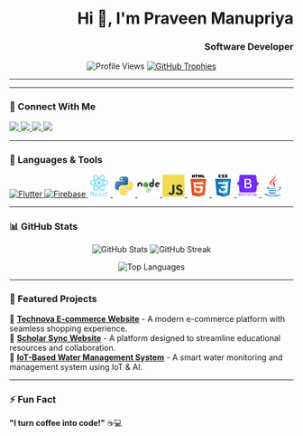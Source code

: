 <h1 align="right">Hi 👋, I'm Praveen Manupriya</h1>
<h3 align="right">Software Developer</h3>

<p align="center">
  <img src="https://komarev.com/ghpvc/?username=praveenmanupriya&label=Profile%20Views&color=0e75b6&style=flat" alt="Profile Views" />
  <a href="https://github.com/ryo-ma/github-profile-trophy">
    <img src="https://github-profile-trophy.vercel.app/?username=praveenmanupriya&theme=onedark" alt="GitHub Trophies" />
  </a>
</p>

---


---

### 🔗 Connect With Me
<p align="left">
  <a href="https://www.linkedin.com/in/praveenmanupriya/" target="_blank">
    <img src="https://img.shields.io/badge/LinkedIn-0077B5?style=for-the-badge&logo=linkedin&logoColor=white" />
  </a>
  <a href="https://twitter.com/praveenmanu_" target="_blank">
    <img src="https://img.shields.io/badge/Twitter-1DA1F2?style=for-the-badge&logo=twitter&logoColor=white" />
  </a>
  <a href="mailto:praveenmanupriya@example.com">
    <img src="https://img.shields.io/badge/Email-D14836?style=for-the-badge&logo=gmail&logoColor=white" />
  </a>
  <a href="https://github.com/praveenmanupriya">
    <img src="https://img.shields.io/badge/GitHub-181717?style=for-the-badge&logo=github&logoColor=white" />
  </a>
</p>

---

### 🚀 Languages & Tools  
<p align="left">
  <a href="https://flutter.dev" target="_blank"> <img src="https://www.vectorlogo.zone/logos/flutterio/flutterio-icon.svg" alt="Flutter" width="40" height="40"/> </a>  
  <a href="https://firebase.google.com/" target="_blank"> <img src="https://www.vectorlogo.zone/logos/firebase/firebase-icon.svg" alt="Firebase" width="40" height="40"/> </a>
  <a href="https://react.dev" target="_blank"> <img src="https://raw.githubusercontent.com/devicons/devicon/master/icons/react/react-original-wordmark.svg" alt="React" width="40" height="40"/> </a>  
  <a href="https://www.python.org" target="_blank"> <img src="https://raw.githubusercontent.com/devicons/devicon/master/icons/python/python-original.svg" alt="Python" width="40" height="40"/> </a>
  <a href="https://nodejs.org" target="_blank"> <img src="https://raw.githubusercontent.com/devicons/devicon/master/icons/nodejs/nodejs-original-wordmark.svg" alt="Node.js" width="40" height="40"/> </a>
  <a href="https://developer.mozilla.org/en-US/docs/Web/JavaScript" target="_blank"> <img src="https://raw.githubusercontent.com/devicons/devicon/master/icons/javascript/javascript-original.svg" alt="JavaScript" width="40" height="40"/> </a>
  <a href="https://www.w3.org/html/" target="_blank"> <img src="https://raw.githubusercontent.com/devicons/devicon/master/icons/html5/html5-original-wordmark.svg" alt="HTML5" width="40" height="40"/> </a>  
  <a href="https://www.w3schools.com/css/" target="_blank"> <img src="https://raw.githubusercontent.com/devicons/devicon/master/icons/css3/css3-original-wordmark.svg" alt="CSS3" width="40" height="40"/> </a>
  <a href="https://getbootstrap.com" target="_blank"> <img src="https://raw.githubusercontent.com/devicons/devicon/master/icons/bootstrap/bootstrap-plain-wordmark.svg" alt="Bootstrap" width="40" height="40"/> </a>
  <a href="https://www.java.com" target="_blank"> <img src="https://raw.githubusercontent.com/devicons/devicon/master/icons/java/java-original.svg" alt="Java" width="40" height="40"/> </a>  
</p>

---

### 📊 GitHub Stats
<p align="center">
  <img src="https://github-readme-stats.vercel.app/api?username=praveenmanupriya&show_icons=true&theme=radical" alt="GitHub Stats" />
  <img src="https://github-readme-streak-stats.herokuapp.com/?user=praveenmanupriya&theme=radical" alt="GitHub Streak" />
</p>

<p align="center">
  <img src="https://github-readme-stats.vercel.app/api/top-langs?username=praveenmanupriya&show_icons=true&layout=compact&theme=radical" alt="Top Languages" />
</p>

---

### 🌟 Featured Projects
🔹 **[Technova E-commerce Website](https://github.com/praveenmanupriya/technova-ecommerce)** - A modern e-commerce platform with seamless shopping experience.  
🔹 **[Scholar Sync Website](https://github.com/praveenmanupriya/scholar-sync)** - A platform designed to streamline educational resources and collaboration.  
🔹 **[IoT-Based Water Management System](https://github.com/praveenmanupriya/water-management)** - A smart water monitoring and management system using IoT & AI.  

---

### ⚡ Fun Fact  
**"I turn coffee into code!"** ☕💻  
